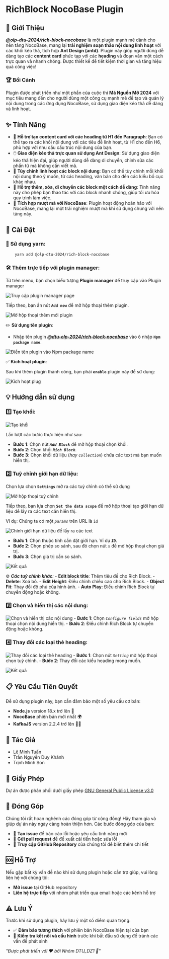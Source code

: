# RichBlock NocoBase Plugin

## 🌟 Giới Thiệu
_**@olp-dtu-2024/rich-block-nocobase**_ là một plugin mạnh mẽ dành cho nền tảng NocoBase, mang lại **trải nghiệm soạn thảo nội dung linh hoạt** với các khối kéo thả, tích hợp **Ant Design (antd)**. Plugin này giúp người dùng dễ dàng tạo các **content card** phức tạp với các **heading** và đoạn văn một cách trực quan và nhanh chóng. Được thiết kế để tiết kiệm thời gian và tăng hiệu quả công việc!

### 🏆 Bối Cảnh
Plugin được phát triển như một phần của cuộc thi **Mã Nguồn Mở 2024** với mục tiêu mang đến cho người dùng một công cụ mạnh mẽ để tạo và quản lý nội dung trong các ứng dụng NocoBase, sử dụng giao diện kéo thả dễ dàng và linh hoạt.

## ✨ Tính Năng
- 📝 **Hỗ trợ tạo content card với các heading từ H1 đến Paragraph**: Bạn có thể tạo ra các khối nội dung với các tiêu đề linh hoạt, từ H1 cho đến H6, phù hợp với nhu cầu cấu trúc nội dung của bạn.
- 🖱️ **Giao diện kéo thả trực quan sử dụng Ant Design**: Sử dụng giao diện kéo thả hiện đại, giúp người dùng dễ dàng di chuyển, chỉnh sửa các phần tử mà không cần viết mã.
- 🔧 **Tùy chỉnh linh hoạt các block nội dung**: Bạn có thể tùy chỉnh mỗi khối nội dung theo ý muốn, từ các heading, văn bản cho đến các kiểu bố cục khác nhau.
- 🔀 **Hỗ trợ thêm, xóa, di chuyển các block một cách dễ dàng**: Tính năng này cho phép bạn thao tác với các block nhanh chóng, giúp tối ưu hóa quy trình làm việc.
- 🔗 **Tích hợp mượt mà với NocoBase**: Plugin hoạt động hoàn hảo với NocoBase, mang lại một trải nghiệm mượt mà khi sử dụng chung với nền tảng này.

## 🚀 **Cài Đặt**

### 🔧 **Sử dụng yarn:**
```bash 
    yarn add @olp-dtu-2024/rich-block-nocobase 
```

### 🛠️ **Thêm trực tiếp với plugin manager:**

Từ trên menu, bạn chọn biểu tượng **Plugin manager** để truy cập vào Plugin manager

![Truy cập plugin manager page](image-3.png) 

Tiếp theo, bạn ấn nút **`Add new`** để mở hộp thoại thêm plugin.

![Mở hộp thoại thêm mới plugin](image-4.png)

  ✏️ **Sử dụng tên plugin**: 
  - Nhập tên plugin _**[@dtu-olp-2024/rich-block-nocobase](https://www.npmjs.com/package/@dtu-olp-2024/rich-block-nocobase)**_ vào ô nhập **`Npm package name`**.

![Điền tên plugin vào Npm package name](image-22.png)

  ✅ **Kích hoạt plugin**:

Sau khi thêm plugin thành công, bạn phải **`enable`** plugin này để sử dụng:

![Kích hoạt plug](image-23.png)
## 💡 **Hướng dẫn sử dụng**
### 1️⃣ **Tạo khối:**

![Tạo khối](image-24.png)

Lần lượt các bước thực hiện như sau: 
  - **Bước 1**: Chọn nút **_`Add Block`_** để mở hộp thoại chọn khối.
  - **Bước 2**: Chọn khối **_`Rich Block`_**.
  - **Bước 3**: Chọn khối dữ liệu (_hay `collection`_) chứa các text mà bạn muốn hiển thị.


### 2️⃣ **Tuỳ chỉnh giới hạn dữ liệu:**

Chọn lựa chọn **`Settings`** mở ra các tuỳ chỉnh có thể sử dụng

![Mở hộp thoại tuỳ chỉnh](image-25.png)

Tiếp theo, bạn lựa chọn **`Set the data scope`** để mở hộp thoại tạo giới hạn dữ liệu để lấy ra các text cần hiển thị.

Ví dụ: Chúng ta có một _`params`_ trên URL là `id`

![Chỉnh giới hạn dữ liệu để lấy ra các text](image-26.png)

  - **Bước 1**: Chọn thuộc tính cần đặt giới hạn. Ví dụ **_`ID`_**.
  - **Bước 2**: Chọn phép so sánh, sau đó chọn nút _`x`_ để mở hộp thoại chọn giá trị.
  - **Bước 3**: Chọn giá trị cần so sánh.

![Kết quả](image-30.png)

  ⚙️ _**Các tuỳ chỉnh khác**:_
    -  **Edit block title**: Thêm tiêu đề cho Rich Block.
    -  **Delete**: Xoá bỏ.
    -  **Edit Height**: Điều chỉnh chiều cao cho Rich Block.
    -  **Object Fit**: Thay đổi độ phủ của hình ảnh.
    -  **Auto Play**: Điều chỉnh Rich Block tự chuyển động hoặc không.

### 3️⃣ **Chọn và hiển thị các nội dung:**

![Chọn và hiển thị các nội dung](image-27.png)
    -  **Bước 1**: Chọn _`Configure fields`_ mở hộp thoại chọn nội dung hiển thị.
    -  **Bước 2**: Điều chỉnh Rich Block tự chuyển động hoặc không.

### 4️⃣ **Thay đổi các loại thẻ heading:**

![Thay đổi các loại thẻ heading](image-28.png)
    -  **Bước 1**: Chọn nút _`Setting`_ mở hộp thoại chọn tuỳ chỉnh.
    -  **Bước 2**: Thay đổi các kiểu heading mong muốn.

![Kết quả](image-29.png)

## 📋 Yêu Cầu Tiên Quyết
Để sử dụng plugin này, bạn cần đảm bảo một số yêu cầu cơ bản:
- **Node.js** version 18.x trở lên 🚀
- **NocoBase** phiên bản mới nhất 🌍
- **KafkaJS** version 2.2.4 trở lên 🧑‍💻
## 👥 Tác Giả
- Lê Minh Tuấn
- Trần Nguyễn Duy Khánh
- Trịnh Minh Son

## 📄 Giấy Phép
Dự án được phân phối dưới giấy phép [GNU General Public License v3.0 ](https://github.com/olp-dtu-2024/DTU-GreenHope/blob/main/LICENCE)
## 🤝 Đóng Góp
Chúng tôi rất hoan nghênh các đóng góp từ cộng đồng! Hãy tham gia và giúp dự án này ngày càng hoàn thiện hơn. Các bước đóng góp của bạn:

- 📝 **Tạo issue** để báo cáo lỗi hoặc yêu cầu tính năng mới
- 🔄 **Gửi pull request** để đề xuất cải tiến hoặc sửa lỗi
- 📂 **Truy cập GitHub Repository** của chúng tôi để biết thêm chi tiết

## 🆘 Hỗ Trợ
Nếu gặp bất kỳ vấn đề nào khi sử dụng plugin hoặc cần trợ giúp, vui lòng liên hệ với chúng tôi:

- **Mở issue** tại GitHub repository
- **Liên hệ trực tiếp** với nhóm phát triển qua email hoặc các kênh hỗ trợ

## ⚠️ Lưu Ý
Trước khi sử dụng plugin, hãy lưu ý một số điểm quan trọng:

- ✅ **Đảm bảo tương thích** với phiên bản NocoBase hiện tại của bạn
- 🔧 **Kiểm tra kết nối và cấu hình** trước khi bắt đầu sử dụng để tránh các vấn đề phát sinh



*"Được phát triển với ❤️ bởi Nhóm DTU_DZ1 🌟"*
